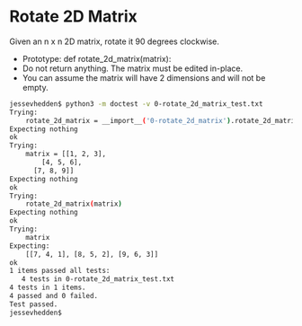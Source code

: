 # Rotate 2D Matrix
Given an n x n 2D matrix, rotate it 90 degrees clockwise.

- Prototype: def rotate_2d_matrix(matrix):
- Do not return anything. The matrix must be edited in-place.
- You can assume the matrix will have 2 dimensions and will not be empty.

```bash
jessevhedden$ python3 -m doctest -v 0-rotate_2d_matrix_test.txt
Trying:
    rotate_2d_matrix = __import__('0-rotate_2d_matrix').rotate_2d_matrix
Expecting nothing
ok
Trying:
    matrix = [[1, 2, 3],
        [4, 5, 6],
      [7, 8, 9]]
Expecting nothing
ok
Trying:
    rotate_2d_matrix(matrix)
Expecting nothing
ok
Trying:
    matrix
Expecting:
    [[7, 4, 1], [8, 5, 2], [9, 6, 3]]
ok
1 items passed all tests:
   4 tests in 0-rotate_2d_matrix_test.txt
4 tests in 1 items.
4 passed and 0 failed.
Test passed.
jessevhedden$
```